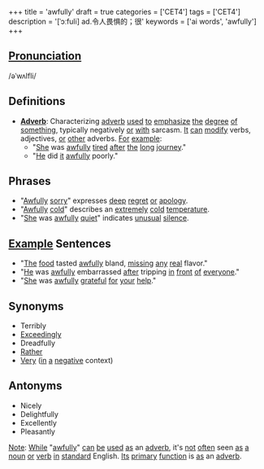 +++
title = 'awfully'
draft = true
categories = ['CET4']
tags = ['CET4']
description = '[ˈɔːfuli] ad.令人畏惧的；很'
keywords = ['ai words', 'awfully']
+++

## [Pronunciation](/en/post/pronunciation/)
/əˈwʌlfli/

## Definitions
- **[Adverb](/en/post/adverb/)**: Characterizing [adverb](/en/post/adverb/) [used](/en/post/used/) [to](/en/post/to/) [emphasize](/en/post/emphasize/) [the](/en/post/the/) [degree](/en/post/degree/) [of](/en/post/of/) [something](/en/post/something/), typically negatively [or](/en/post/or/) [with](/en/post/with/) sarcasm. [It](/en/post/it/) [can](/en/post/can/) [modify](/en/post/modify/) verbs, adjectives, [or](/en/post/or/) [other](/en/post/other/) adverbs. [For](/en/post/for/) [example](/en/post/example/):
   - "[She](/en/post/she/) was [awfully](/en/post/awfully/) [tired](/en/post/tired/) [after](/en/post/after/) [the](/en/post/the/) [long](/en/post/long/) [journey](/en/post/journey/)."
   - "[He](/en/post/he/) did [it](/en/post/it/) [awfully](/en/post/awfully/) poorly."

## Phrases
- "[Awfully](/en/post/awfully/) [sorry](/en/post/sorry/)" expresses [deep](/en/post/deep/) [regret](/en/post/regret/) [or](/en/post/or/) [apology](/en/post/apology/).
- "[Awfully](/en/post/awfully/) [cold](/en/post/cold/)" describes an [extremely](/en/post/extremely/) [cold](/en/post/cold/) [temperature](/en/post/temperature/).
- "[She](/en/post/she/) was [awfully](/en/post/awfully/) [quiet](/en/post/quiet/)" indicates [unusual](/en/post/unusual/) [silence](/en/post/silence/).

## [Example](/en/post/example/) Sentences
- "[The](/en/post/the/) [food](/en/post/food/) tasted [awfully](/en/post/awfully/) bland, [missing](/en/post/missing/) [any](/en/post/any/) [real](/en/post/real/) flavor."
- "[He](/en/post/he/) was [awfully](/en/post/awfully/) embarrassed [after](/en/post/after/) tripping [in](/en/post/in/) [front](/en/post/front/) [of](/en/post/of/) [everyone](/en/post/everyone/)."
- "[She](/en/post/she/) was [awfully](/en/post/awfully/) [grateful](/en/post/grateful/) [for](/en/post/for/) [your](/en/post/your/) [help](/en/post/help/)."

## Synonyms
- Terribly
- [Exceedingly](/en/post/exceedingly/)
- Dreadfully
- [Rather](/en/post/rather/)
- [Very](/en/post/very/) ([in](/en/post/in/) [a](/en/post/a/) [negative](/en/post/negative/) context)

## Antonyms
- Nicely
- Delightfully
- Excellently
- Pleasantly

[Note](/en/post/note/): [While](/en/post/while/) "[awfully](/en/post/awfully/)" [can](/en/post/can/) [be](/en/post/be/) [used](/en/post/used/) [as](/en/post/as/) an [adverb](/en/post/adverb/), it's [not](/en/post/not/) [often](/en/post/often/) seen [as](/en/post/as/) [a](/en/post/a/) [noun](/en/post/noun/) [or](/en/post/or/) [verb](/en/post/verb/) [in](/en/post/in/) [standard](/en/post/standard/) English. [Its](/en/post/its/) [primary](/en/post/primary/) [function](/en/post/function/) is [as](/en/post/as/) an [adverb](/en/post/adverb/).
